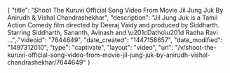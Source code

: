 {
    "title": "Shoot The Kuruvi Official Song Video From Movie Jil Jung Juk By Anirudh & Vishal Chandrashekhar",
    "description": "Jil Jung Juk is a Tamil Action Comedy film directed by Deeraj Vaidy and produced by Siddharth. Starring Siddharth, Sananth, Avinash and \u201cDatho\u201d Radha Ravi ...",
    "videoid": "7644649",
    "date_created": "1447158657",
    "date_modified": "1497312010",
    "type": "captivate",
    "layout": "video",
    "url": "\/v\/shoot-the-kuruvi-official-song-video-from-movie-jil-jung-juk-by-anirudh-vishal-chandrashekhar\/7644649"
}